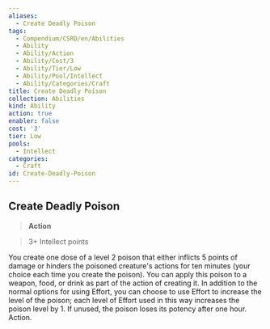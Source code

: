 ```yaml
---
aliases:
  - Create Deadly Poison
tags:
  - Compendium/CSRD/en/Abilities
  - Ability
  - Ability/Action
  - Ability/Cost/3
  - Ability/Tier/Low
  - Ability/Pool/Intellect
  - Ability/Categories/Craft
title: Create Deadly Poison
collection: Abilities
kind: Ability
action: true
enabler: false
cost: '3'
tier: Low
pools:
  - Intellect
categories:
  - Craft
id: Create-Deadly-Poison
---
```

## Create Deadly Poison    
>**Action**    
>3+ Intellect points  
    
You create one dose of a level 2 poison that either inflicts 5 points of damage or hinders the poisoned creature's actions for ten minutes (your choice each time you create the poison). You can apply this poison to a weapon, food, or drink as part of the action of creating it. In addition to the normal options for using Effort, you can choose to use Effort to increase the level of the poison; each level of Effort used in this way increases the poison level by 1. If unused, the poison loses its potency after one hour. Action.
